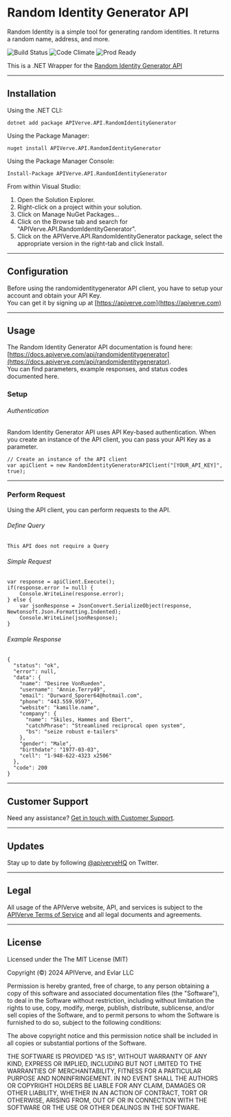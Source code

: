 Random Identity Generator API
============

Random Identity is a simple tool for generating random identities. It returns a random name, address, and more.

![Build Status](https://img.shields.io/badge/build-passing-green)
![Code Climate](https://img.shields.io/badge/maintainability-B-purple)
![Prod Ready](https://img.shields.io/badge/production-ready-blue)

This is a .NET Wrapper for the [Random Identity Generator API](https://apiverve.com/marketplace/api/randomidentitygenerator)

---

## Installation

Using the .NET CLI:
```
dotnet add package APIVerve.API.RandomIdentityGenerator
```

Using the Package Manager:
```
nuget install APIVerve.API.RandomIdentityGenerator
```

Using the Package Manager Console:
```
Install-Package APIVerve.API.RandomIdentityGenerator
```

From within Visual Studio:

1. Open the Solution Explorer.
2. Right-click on a project within your solution.
3. Click on Manage NuGet Packages...
4. Click on the Browse tab and search for "APIVerve.API.RandomIdentityGenerator".
5. Click on the APIVerve.API.RandomIdentityGenerator package, select the appropriate version in the right-tab and click Install.


---

## Configuration

Before using the randomidentitygenerator API client, you have to setup your account and obtain your API Key.  
You can get it by signing up at [https://apiverve.com](https://apiverve.com)

---

## Usage

The Random Identity Generator API documentation is found here: [https://docs.apiverve.com/api/randomidentitygenerator](https://docs.apiverve.com/api/randomidentitygenerator).  
You can find parameters, example responses, and status codes documented here.

### Setup

###### Authentication
Random Identity Generator API uses API Key-based authentication. When you create an instance of the API client, you can pass your API Key as a parameter.

```
// Create an instance of the API client
var apiClient = new RandomIdentityGeneratorAPIClient("[YOUR_API_KEY]", true);
```

---


### Perform Request
Using the API client, you can perform requests to the API.

###### Define Query

```
This API does not require a Query
```

###### Simple Request

```
var response = apiClient.Execute();
if(response.error != null) {
	Console.WriteLine(response.error);
} else {
    var jsonResponse = JsonConvert.SerializeObject(response, Newtonsoft.Json.Formatting.Indented);
    Console.WriteLine(jsonResponse);
}
```

###### Example Response

```
{
  "status": "ok",
  "error": null,
  "data": {
    "name": "Desiree VonRueden",
    "username": "Annie.Terry49",
    "email": "Durward_Sporer64@hotmail.com",
    "phone": "443.559.9597",
    "website": "kamille.name",
    "company": {
      "name": "Skiles, Hammes and Ebert",
      "catchPhrase": "Streamlined reciprocal open system",
      "bs": "seize robust e-tailers"
    },
    "gender": "Male",
    "birthdate": "1977-03-03",
    "cell": "1-948-622-4323 x2506"
  },
  "code": 200
}
```

---

## Customer Support

Need any assistance? [Get in touch with Customer Support](https://apiverve.com/contact).

---

## Updates
Stay up to date by following [@apiverveHQ](https://twitter.com/apiverveHQ) on Twitter.

---

## Legal

All usage of the APIVerve website, API, and services is subject to the [APIVerve Terms of Service](https://apiverve.com/terms) and all legal documents and agreements.

---

## License
Licensed under the The MIT License (MIT)

Copyright (&copy;) 2024 APIVerve, and Evlar LLC

Permission is hereby granted, free of charge, to any person obtaining a copy of this software and associated documentation files (the "Software"), to deal in the Software without restriction, including without limitation the rights to use, copy, modify, merge, publish, distribute, sublicense, and/or sell copies of the Software, and to permit persons to whom the Software is furnished to do so, subject to the following conditions:

The above copyright notice and this permission notice shall be included in all copies or substantial portions of the Software.

THE SOFTWARE IS PROVIDED "AS IS", WITHOUT WARRANTY OF ANY KIND, EXPRESS OR IMPLIED, INCLUDING BUT NOT LIMITED TO THE WARRANTIES OF MERCHANTABILITY, FITNESS FOR A PARTICULAR PURPOSE AND NONINFRINGEMENT. IN NO EVENT SHALL THE AUTHORS OR COPYRIGHT HOLDERS BE LIABLE FOR ANY CLAIM, DAMAGES OR OTHER LIABILITY, WHETHER IN AN ACTION OF CONTRACT, TORT OR OTHERWISE, ARISING FROM, OUT OF OR IN CONNECTION WITH THE SOFTWARE OR THE USE OR OTHER DEALINGS IN THE SOFTWARE.